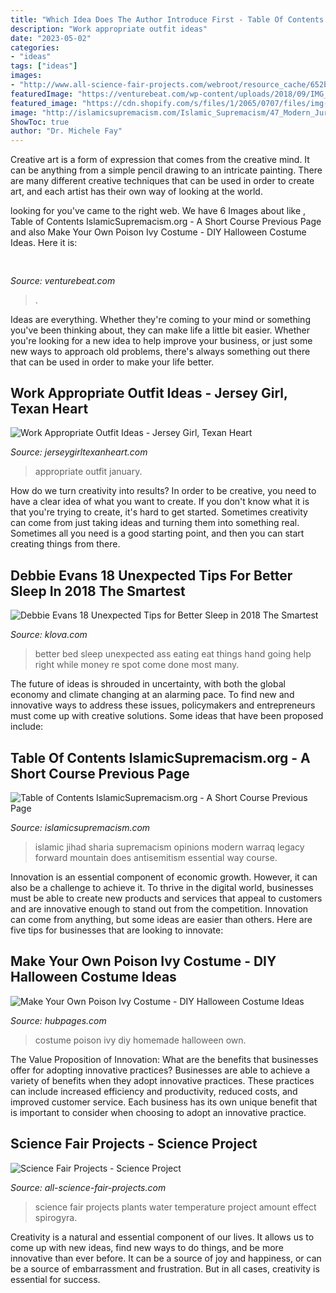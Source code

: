 ```yaml
---
title: "Which Idea Does The Author Introduce First - Table Of Contents Islamicsupremacism.org"
description: "Work appropriate outfit ideas"
date: "2023-05-02"
categories:
- "ideas"
tags: ["ideas"]
images:
- "http://www.all-science-fair-projects.com/webroot/resource_cache/652b52e58a7fc77ec75c32c78e544a6a/f5424ec3793f10498480ff09c90aedcf/25cf752dbef1a135659b0a73f7f60ceb"
featuredImage: "https://venturebeat.com/wp-content/uploads/2018/09/IMG_20180903_102707-1.jpg?w=757"
featured_image: "https://cdn.shopify.com/s/files/1/2065/0707/files/img-05_1024x1024.jpg?v=1515456652"
image: "http://islamicsupremacism.com/Islamic_Supremacism/47_Modern_Jurists_%26_Sharia_Scholars_Opinions_on_IS%26J_files/IMG_0771.jpg"
ShowToc: true
author: "Dr. Michele Fay"
---
```



Creative art is a form of expression that comes from the creative mind. It can be anything from a simple pencil drawing to an intricate painting. There are many different creative techniques that can be used in order to create art, and each artist has their own way of looking at the world.

	

		
looking for  you've came to the right web. We have 6 Images about  like , Table of Contents IslamicSupremacism.org - A Short Course Previous Page and also Make Your Own Poison Ivy Costume - DIY Halloween Costume Ideas. Here it is:
		
    
## 

<img loading=lazy src="https://venturebeat.com/wp-content/uploads/2018/09/IMG_20180903_102707-1.jpg?w=757" onerror="this.onerror=null;this.src='https://tse3.mm.bing.net/th?id=OIP.Dnhhdm2edEw4m6F1HTB_ZgHaF3&amp;pid=15.1';" alt="">

_Source: venturebeat.com_

>. 

	

Ideas are everything. Whether they're coming to your mind or something you've been thinking about, they can make life a little bit easier. Whether you're looking for a new idea to help improve your business, or just some new ways to approach old problems, there's always something out there that can be used in order to make your life better.

    
## Work Appropriate Outfit Ideas - Jersey Girl, Texan Heart

<img loading=lazy src="http://1.bp.blogspot.com/-JesB11LdBNo/Vohy253nLhI/AAAAAAAAVus/rgGKgJCnlgQ/s1600/050.jpg" onerror="this.onerror=null;this.src='https://tse4.mm.bing.net/th?id=OIP.MukNAHP_d95Sh57w90ORpQHaJ2&amp;pid=15.1';" alt="Work Appropriate Outfit Ideas - Jersey Girl, Texan Heart">

_Source: jerseygirltexanheart.com_

>appropriate outfit january. 

	

How do we turn creativity into results?
In order to be creative, you need to have a clear idea of what you want to create. If you don't know what it is that you're trying to create, it's hard to get started. Sometimes creativity can come from just taking ideas and turning them into something real. Sometimes all you need is a good starting point, and then you can start creating things from there.

    
## Debbie Evans 18 Unexpected Tips For Better Sleep In 2018 The Smartest

<img loading=lazy src="https://cdn.shopify.com/s/files/1/2065/0707/files/img-05_1024x1024.jpg?v=1515456652" onerror="this.onerror=null;this.src='https://tse2.mm.bing.net/th?id=OIP.kEBLW8rWikkYv9gLp6HFHQHaGK&amp;pid=15.1';" alt="Debbie Evans 18 Unexpected Tips for Better Sleep in 2018 The Smartest">

_Source: klova.com_

>better bed sleep unexpected ass eating eat things hand going help right while money re spot come done most many. 

	

The future of ideas is shrouded in uncertainty, with both the global economy and climate changing at an alarming pace. To find new and innovative ways to address these issues, policymakers and entrepreneurs must come up with creative solutions. Some ideas that have been proposed include: 

    
## Table Of Contents IslamicSupremacism.org - A Short Course Previous Page

<img loading=lazy src="http://islamicsupremacism.com/Islamic_Supremacism/47_Modern_Jurists_%26_Sharia_Scholars_Opinions_on_IS%26J_files/IMG_0771.jpg" onerror="this.onerror=null;this.src='https://tse3.mm.bing.net/th?id=OIP.KQdEp9OsF7HTau4dSDfSAgAAAA&amp;pid=15.1';" alt="Table of Contents IslamicSupremacism.org - A Short Course Previous Page">

_Source: islamicsupremacism.com_

>islamic jihad sharia supremacism opinions modern warraq legacy forward mountain does antisemitism essential way course. 

	

Innovation is an essential component of economic growth. However, it can also be a challenge to achieve it. To thrive in the digital world, businesses must be able to create new products and services that appeal to customers and are innovative enough to stand out from the competition. Innovation can come from anything, but some ideas are easier than others. Here are five tips for businesses that are looking to innovate:

    
## Make Your Own Poison Ivy Costume - DIY Halloween Costume Ideas

<img loading=lazy src="https://usercontent1.hubstatic.com/12922332_f1024.jpg" onerror="this.onerror=null;this.src='https://tse3.mm.bing.net/th?id=OIP.q4L_fBU-14I7xY8OSv7zfQHaDt&amp;pid=15.1';" alt="Make Your Own Poison Ivy Costume - DIY Halloween Costume Ideas">

_Source: hubpages.com_

>costume poison ivy diy homemade halloween own. 

	

The Value Proposition of Innovation: What are the benefits that businesses offer for adopting innovative practices?
Businesses are able to achieve a variety of benefits when they adopt innovative practices. These practices can include increased efficiency and productivity, reduced costs, and improved customer service. Each business has its own unique benefit that is important to consider when choosing to adopt an innovative practice.

    
## Science Fair Projects - Science Project

<img loading=lazy src="http://www.all-science-fair-projects.com/webroot/resource_cache/652b52e58a7fc77ec75c32c78e544a6a/f5424ec3793f10498480ff09c90aedcf/25cf752dbef1a135659b0a73f7f60ceb" onerror="this.onerror=null;this.src='https://tse3.mm.bing.net/th?id=OIP.BxCkkCCaBoDbDBxasBCOggHaGF&amp;pid=15.1';" alt="Science Fair Projects - Science Project">

_Source: all-science-fair-projects.com_

>science fair projects plants water temperature project amount effect spirogyra. 

	

Creativity is a natural and essential component of our lives. It allows us to come up with new ideas, find new ways to do things, and be more innovative than ever before. It can be a source of joy and happiness, or can be a source of embarrassment and frustration. But in all cases, creativity is essential for success.

